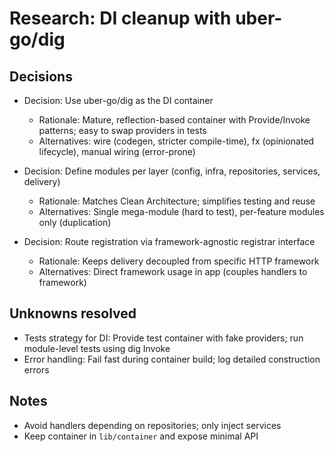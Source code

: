 # Research: DI cleanup with uber-go/dig

## Decisions

- Decision: Use uber-go/dig as the DI container
  - Rationale: Mature, reflection-based container with Provide/Invoke patterns; easy to swap providers in tests
  - Alternatives: wire (codegen, stricter compile-time), fx (opinionated lifecycle), manual wiring (error-prone)

- Decision: Define modules per layer (config, infra, repositories, services, delivery)
  - Rationale: Matches Clean Architecture; simplifies testing and reuse
  - Alternatives: Single mega-module (hard to test), per-feature modules only (duplication)

- Decision: Route registration via framework-agnostic registrar interface
  - Rationale: Keeps delivery decoupled from specific HTTP framework
  - Alternatives: Direct framework usage in app (couples handlers to framework)

## Unknowns resolved

- Tests strategy for DI: Provide test container with fake providers; run module-level tests using dig Invoke
- Error handling: Fail fast during container build; log detailed construction errors

## Notes

- Avoid handlers depending on repositories; only inject services
- Keep container in `lib/container` and expose minimal API
